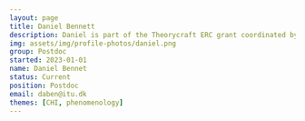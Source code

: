 ```yaml
---
layout: page
title: Daniel Bennett
description: Daniel is part of the Theorycraft ERC grant coordinated by Elisa Mekler. His research focuses on cognitive scientific approaches in HCI.
img: assets/img/profile-photos/daniel.png
group: Postdoc
started: 2023-01-01
name: Daniel Bennet
status: Current
position: Postdoc
email: daben@itu.dk
themes: [CHI, phenomenology]
---
```

